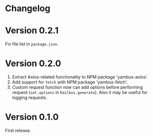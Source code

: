 # Changelog

# Version 0.2.1

Fix file list in `package.json`.

# Version 0.2.0

1. Extract Axios-related functionality to NPM package 'yambus-axios'.
2. Add support for `fetch` with NPM package 'yambus-fetch'.
3. Custom request function now can add options before performing request
   (`set_options` in `Railbus.generate`). Also it may be useful for logging
   requests.

# Version 0.1.0

First release.
